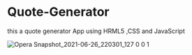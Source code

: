 # Quote-Generator
this a quote generator App using HRML5 ,CSS and JavaScript 


![Opera Snapshot_2021-06-26_220301_127 0 0 1](https://user-images.githubusercontent.com/67116029/123524404-54d64b00-d6ca-11eb-8b96-f2f74181c206.png)
